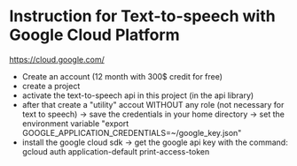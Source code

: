 Instruction for Text-to-speech with Google Cloud Platform
=========================================================


https://cloud.google.com/

- Create an account (12 month with 300$ credit for free)
- create a project
- activate the text-to-speech api in this project (in the api library)
- after that create a "utility" accout WITHOUT any role (not necessary for text to speech)
  -> save the credentials in your home directory
  -> set the environment variable "export GOOGLE_APPLICATION_CREDENTIALS=~/google_key.json"
- install the google cloud sdk
  -> get the google api key with the command: gcloud auth application-default print-access-token 
